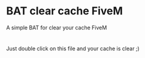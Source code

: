 # BAT clear cache FiveM
A simple BAT for clear your cache FiveM
#
Just double click on this file and your cache is clear ;)